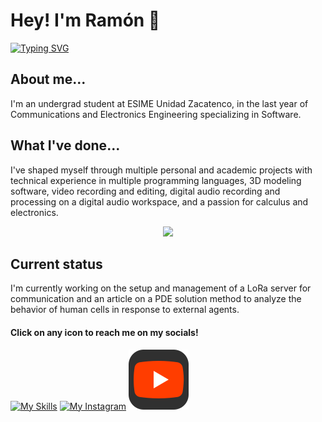 # Hey! I'm Ramón 👋

[![Typing SVG](https://readme-typing-svg.demolab.com?font=Cairo+Play&duration=1500&color=FFFFFF&background=191919&center=true&vCenter=true&multiline=true&repeat=false&random=false&width=1100&height=80&lines=Ram%C3%B3n+E.+Hern%C3%A1ndez+Hdez.;IPN+ESIME+Student+%F0%9F%93%93+%7C+CIC+Researcher%F0%9F%96%A5%EF%B8%8F)](https://git.io/typing-svg)

## About me...
I'm an undergrad student at ESIME Unidad Zacatenco, in the last year of Communications and Electronics Engineering specializing in Software.

## What I've done...
I've shaped myself through multiple personal and academic projects with technical experience in multiple programming languages, 3D modeling software, video recording and editing, digital audio recording and processing on a digital audio workspace, and a passion for calculus and electronics.

<p align="center">
  <img src="https://skillicons.dev/icons?i=ableton,arduino,matlab" />
</p>

## Current status
I'm currently working on the setup and management of a LoRa server for communication and an article on a PDE solution method to analyze the behavior of human cells in response to external agents.

#### Click on any icon to reach me on my socials!
[![My Skills](https://skillicons.dev/icons?i=linkedin)](https://www.linkedin.com/in/ramonevehdez/) [![My Instagram](https://skillicons.dev/icons?i=instagram)](https://www.instagram.com/ramon_eve/) [![My channel](./icons/yT.svg)](https://www.youtube.com/@RamstricHdez)



